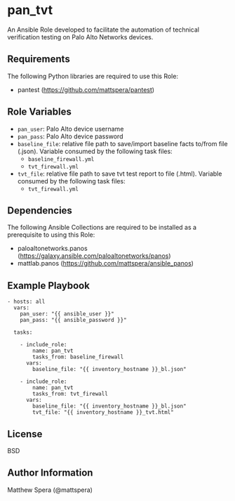 pan_tvt
=========

An Ansible Role developed to facilitate the automation of technical verification testing on Palo Alto Networks devices.

Requirements
------------

The following Python libraries are required to use this Role:

- pantest (https://github.com/mattspera/pantest)

Role Variables
--------------

- `pan_user`: Palo Alto device username
- `pan_pass`: Palo Alto device password
- `baseline_file`: relative file path to save/import baseline facts to/from file (.json). Variable consumed by the following task files:
  - `baseline_firewall.yml`
  - `tvt_firewall.yml`
- `tvt_file`: relative file path to save tvt test report to file (.html). Variable consumed by the following task files:
  - `tvt_firewall.yml`

Dependencies
------------

The following Ansible Collections are required to be installed as a prerequisite to using this Role:

- paloaltonetworks.panos (https://galaxy.ansible.com/paloaltonetworks/panos)
- mattlab.panos (https://github.com/mattspera/ansible_panos)

Example Playbook
----------------

    - hosts: all
      vars:
        pan_user: "{{ ansible_user }}"
        pan_pass: "{{ ansible_password }}"

      tasks:

        - include_role:
            name: pan_tvt
            tasks_from: baseline_firewall
          vars:
            baseline_file: "{{ inventory_hostname }}_bl.json"

        - include_role:
            name: pan_tvt
            tasks_from: tvt_firewall
          vars:
            baseline_file: "{{ inventory_hostname }}_bl.json"
            tvt_file: "{{ inventory_hostname }}_tvt.html"

License
-------

BSD

Author Information
------------------

Matthew Spera (@mattspera)
